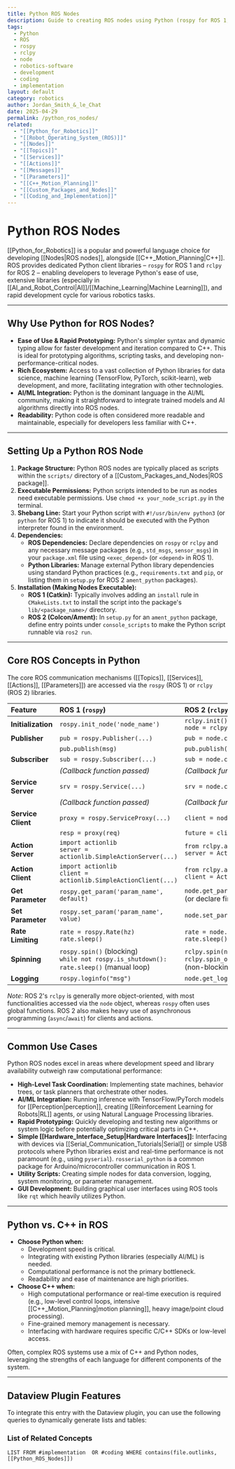 ```yaml
---
title: Python ROS Nodes
description: Guide to creating ROS nodes using Python (rospy for ROS 1, rclpy for ROS 2), covering core concepts, setup, use cases, and comparison with C++.
tags:
  - Python
  - ROS
  - rospy
  - rclpy
  - node
  - robotics-software
  - development
  - coding
  - implementation
layout: default
category: robotics
author: Jordan_Smith_&_le_Chat
date: 2025-04-29
permalink: /python_ros_nodes/
related:
  - "[[Python_for_Robotics]]"
  - "[[Robot_Operating_System_(ROS)]]"
  - "[[Nodes]]"
  - "[[Topics]]"
  - "[[Services]]"
  - "[[Actions]]"
  - "[[Messages]]"
  - "[[Parameters]]"
  - "[[C++_Motion_Planning]]"
  - "[[Custom_Packages_and_Nodes]]"
  - "[[Coding_and_Implementation]]"
---
```


# Python ROS Nodes

[[Python_for_Robotics]] is a popular and powerful language choice for developing [[Nodes|ROS nodes]], alongside [[C++_Motion_Planning|C++]]. ROS provides dedicated Python client libraries – `rospy` for ROS 1 and `rclpy` for ROS 2 – enabling developers to leverage Python's ease of use, extensive libraries (especially in [[AI_and_Robot_Control|AI]]/[[Machine_Learning|Machine Learning]]), and rapid development cycle for various robotics tasks.

---

## Why Use Python for ROS Nodes?

* **Ease of Use & Rapid Prototyping:** Python's simpler syntax and dynamic typing allow for faster development and iteration compared to C++. This is ideal for prototyping algorithms, scripting tasks, and developing non-performance-critical nodes.
* **Rich Ecosystem:** Access to a vast collection of Python libraries for data science, machine learning (TensorFlow, PyTorch, scikit-learn), web development, and more, facilitating integration with other technologies.
* **AI/ML Integration:** Python is the dominant language in the AI/ML community, making it straightforward to integrate trained models and AI algorithms directly into ROS nodes.
* **Readability:** Python code is often considered more readable and maintainable, especially for developers less familiar with C++.

---

## Setting Up a Python ROS Node

1.  **Package Structure:** Python ROS nodes are typically placed as scripts within the `scripts/` directory of a [[Custom_Packages_and_Nodes|ROS package]].
2.  **Executable Permissions:** Python scripts intended to be run as nodes need executable permissions. Use `chmod +x your_node_script.py` in the terminal.
3.  **Shebang Line:** Start your Python script with `#!/usr/bin/env python3` (or `python` for ROS 1) to indicate it should be executed with the Python interpreter found in the environment.
4.  **Dependencies:**
    * **ROS Dependencies:** Declare dependencies on `rospy` or `rclpy` and any necessary message packages (e.g., `std_msgs`, `sensor_msgs`) in your `package.xml` file using `<exec_depend>` (or `<depend>` in ROS 1).
    * **Python Libraries:** Manage external Python library dependencies using standard Python practices (e.g., `requirements.txt` and `pip`, or listing them in `setup.py` for ROS 2 `ament_python` packages).
5.  **Installation (Making Nodes Executable):**
    * **ROS 1 (Catkin):** Typically involves adding an `install` rule in `CMakeLists.txt` to install the script into the package's `lib/<package_name>/` directory.
    * **ROS 2 (Colcon/Ament):** In `setup.py` for an `ament_python` package, define entry points under `console_scripts` to make the Python script runnable via `ros2 run`.

---

## Core ROS Concepts in Python

The core ROS communication mechanisms ([[Topics]], [[Services]], [[Actions]], [[Parameters]]) are accessed via the `rospy` (ROS 1) or `rclpy` (ROS 2) libraries.

| Feature         | ROS 1 (`rospy`)                     | ROS 2 (`rclpy`)                                       |
| :-------------- | :---------------------------------- | :---------------------------------------------------- |
| **Initialization** | `rospy.init_node('node_name')`      | `rclpy.init()` <br> `node = rclpy.create_node('node_name')` |
| **Publisher** | `pub = rospy.Publisher(...)`        | `pub = node.create_publisher(...)`                    |
|                 | `pub.publish(msg)`                  | `pub.publish(msg)`                                    |
| **Subscriber** | `sub = rospy.Subscriber(...)`       | `sub = node.create_subscription(...)`                 |
|                 | *(Callback function passed)* | *(Callback function passed)* |
| **Service Server**| `srv = rospy.Service(...)`          | `srv = node.create_service(...)`                      |
|                 | *(Callback function passed)* | *(Callback function passed)* |
| **Service Client**| `proxy = rospy.ServiceProxy(...)`   | `client = node.create_client(...)`                    |
|                 | `resp = proxy(req)`                 | `future = client.call_async(req)`                     |
| **Action Server** | `import actionlib` <br> `server = actionlib.SimpleActionServer(...)` | `from rclpy.action import ActionServer` <br> `server = ActionServer(...)` |
| **Action Client** | `import actionlib` <br> `client = actionlib.SimpleActionClient(...)` | `from rclpy.action import ActionClient` <br> `client = ActionClient(...)` |
| **Get Parameter** | `rospy.get_param('param_name', default)` | `node.get_parameter('param_name').value` (or declare first) |
| **Set Parameter** | `rospy.set_param('param_name', value)` | `node.set_parameters([Parameter(...)])`               |
| **Rate Limiting** | `rate = rospy.Rate(hz)` <br> `rate.sleep()` | `rate = node.create_rate(hz)` <br> `rate.sleep()`           |
| **Spinning** | `rospy.spin()` (blocking) <br> `while not rospy.is_shutdown(): rate.sleep()` (manual loop) | `rclpy.spin(node)` (blocking) <br> `rclpy.spin_once(node, timeout_sec=...)` (non-blocking) |
| **Logging** | `rospy.loginfo("msg")`              | `node.get_logger().info("msg")`                       |

*Note:* ROS 2's `rclpy` is generally more object-oriented, with most functionalities accessed via the `node` object, whereas `rospy` often uses global functions. ROS 2 also makes heavy use of asynchronous programming (`async`/`await`) for clients and actions.

---

## Common Use Cases

Python ROS nodes excel in areas where development speed and library availability outweigh raw computational performance:

* **High-Level Task Coordination:** Implementing state machines, behavior trees, or task planners that orchestrate other nodes.
* **AI/ML Integration:** Running inference with TensorFlow/PyTorch models for [[Perception|perception]], creating [[Reinforcement Learning for Robots|RL]] agents, or using Natural Language Processing libraries.
* **Rapid Prototyping:** Quickly developing and testing new algorithms or system logic before potentially optimizing critical parts in C++.
* **Simple [[Hardware_Interface_Setup|Hardware Interfaces]]:** Interfacing with devices via [[Serial_Communication_Tutorials|Serial]] or simple USB protocols where Python libraries exist and real-time performance is not paramount (e.g., using `pyserial`). `rosserial_python` is a common package for Arduino/microcontroller communication in ROS 1.
* **Utility Scripts:** Creating simple nodes for data conversion, logging, system monitoring, or parameter management.
* **GUI Development:** Building graphical user interfaces using ROS tools like `rqt` which heavily utilizes Python.

---

## Python vs. C++ in ROS

* **Choose Python when:**
    * Development speed is critical.
    * Integrating with existing Python libraries (especially AI/ML) is needed.
    * Computational performance is not the primary bottleneck.
    * Readability and ease of maintenance are high priorities.
* **Choose C++ when:**
    * High computational performance or real-time execution is required (e.g., low-level control loops, intensive [[C++_Motion_Planning|motion planning]], heavy image/point cloud processing).
    * Fine-grained memory management is necessary.
    * Interfacing with hardware requires specific C/C++ SDKs or low-level access.

Often, complex ROS systems use a mix of C++ and Python nodes, leveraging the strengths of each language for different components of the system.

---

## Dataview Plugin Features

To integrate this entry with the Dataview plugin, you can use the following queries to dynamically generate lists and tables:

### List of Related Concepts

```dataview
LIST FROM #implementation  OR #coding WHERE contains(file.outlinks, [[Python_ROS_Nodes]])